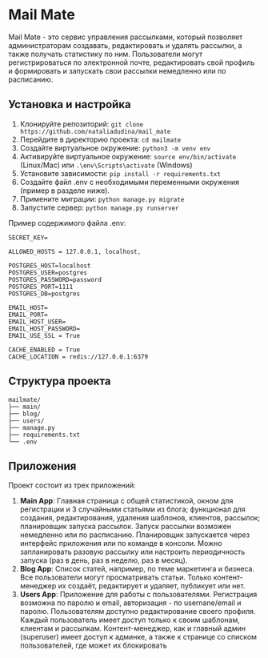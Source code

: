 # Mail Mate

Mail Mate - это сервис управления рассылками, который позволяет администраторам создавать, редактировать и удалять рассылки, а также получать статистику по ним. Пользователи могут регистрироваться по электронной почте, редактировать свой профиль и формировать и запускать свои рассылки немедленно или по расписанию.

## Установка и настройка

1. Клонируйте репозиторий: `git clone https://github.com/nataliadudina/mail_mate`
2. Перейдите в директорию проекта: `cd mailmate`
3. Создайте виртуальное окружение: `python3 -m venv env`
4. Активируйте виртуальное окружение: `source env/bin/activate` (Linux/Mac) или `.\env\Scripts\activate` (Windows)
5. Установите зависимости: `pip install -r requirements.txt`
6. Создайте файл .env с необходимыми переменными окружения (пример в разделе ниже).
7. Примените миграции: `python manage.py migrate`
8. Запустите сервер: `python manage.py runserver`

Пример содержимого файла .env:
```
SECRET_KEY=

ALLOWED_HOSTS = 127.0.0.1, localhost,

POSTGRES_HOST=localhost
POSTGRES_USER=postgres
POSTGRES_PASSWORD=password
POSTGRES_PORT=1111
POSTGRES_DB=postgres

EMAIL_HOST=
EMAIL_PORT=
EMAIL_HOST_USER=
EMAIL_HOST_PASSWORD=
EMAIL_USE_SSL = True

CACHE_ENABLED = True
CACHE_LOCATION = redis://127.0.0.1:6379

```

## Структура проекта

```
mailmate/
├── main/
├── blog/
├── users/
├── manage.py
├── requirements.txt
└── .env
```

## Приложения

Проект состоит из трех приложений:

1. **Main App**: Главная страница с общей статистикой, окном для регистрации и 3 случайными статьями из блога; функционал для создания, редактирования, удаления шаблонов, клиентов, рассылок; планировщик запуска рассылок.
Запуск рассылки возможен немедленно или по расписанию. Планировщик запускается через интерфейс приложения или по команде в консоли.
Можно запланировать разовую рассылку или настроить периодичность запуска (раз в день, раз в неделю, раз в месяц).
2. **Blog App**: Список статей, например, по теме маркетинга и бизнеса. Все пользователи могут просматривать статьи. Только контент-менеджер их создаёт, редактирует и удаляет, публикует или нет.
3. **Users App**: Приложение для работы с пользователями. Регистрация возможна по паролю и email, авторизация - по usernane/email и паролю. 
Пользователям доступно редактирование своего профиля. Каждый пользователь имеет доступ только к своим шаблонам, клиентам и рассылкам.
Контент-менеджер, как и главный админ (superuser) имеет доступ к админке, а также к странице со списком пользователей, где может их блокировать
